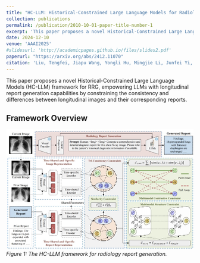 ```yaml
---
title: "HC-LLM: Historical-Constrained Large Language Models for Radiology Report Generation"
collection: publications
permalink: /publication/2010-10-01-paper-title-number-1
excerpt: 'This paper proposes a novel Historical-Constrained Large Language Models (HC-LLM) framework for RRG, empowering LLMs with longitudinal report generation capabilities by constraining the consistency and differences between longitudinal images and their corresponding reports.'
date: 2024-12-10
venue: 'AAAI2025'
#slidesurl: 'http://academicpages.github.io/files/slides2.pdf'
paperurl: "https://arxiv.org/abs/2412.11070"
citation: 'Liu, Tengfei, Jiapu Wang, Yongli Hu, Mingjie Li, Junfei Yi, Xiaojun Chang, Junbin Gao and Baocai Yin. “HC-LLM: Historical-Constrained Large Language Models for Radiology Report Generation.” (2024).'
---
```


This paper proposes a novel Historical-Constrained Large Language Models (HC-LLM) framework for RRG, empowering LLMs with longitudinal report generation capabilities by constraining the consistency and differences between longitudinal images and their corresponding reports.

## Framework Overview

![HC-LLM Framework](/images/HC-LLM.jpg)
*Figure 1: The HC-LLM framework for radiology report generation.*
